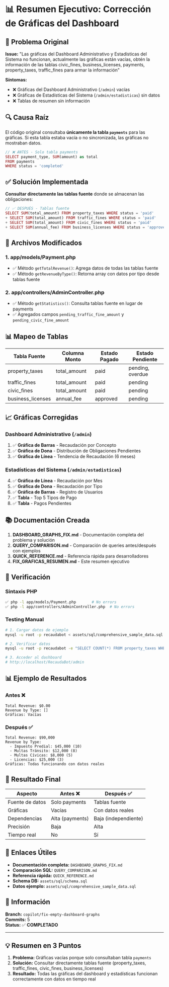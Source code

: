 # 📊 Resumen Ejecutivo: Corrección de Gráficas del Dashboard

## 🎯 Problema Original

**Issue:** "Las gráficas del Dashboard Administrativo y Estadísticas del Sistema no funcionan, actualmente las gráficas están vacías, obtén la información de las tablas civic_fines, business_licenses, payments, property_taxes, traffic_fines para armar la información"

**Síntomas:**
- ❌ Gráficas del Dashboard Administrativo (`/admin`) vacías
- ❌ Gráficas de Estadísticas del Sistema (`/admin/estadisticas`) sin datos
- ❌ Tablas de resumen sin información

## 🔍 Causa Raíz

El código original consultaba **únicamente la tabla `payments`** para las gráficas. Si esta tabla estaba vacía o no sincronizada, las gráficas no mostraban datos.

```php
// ❌ ANTES - Solo tabla payments
SELECT payment_type, SUM(amount) as total 
FROM payments 
WHERE status = 'completed'
```

## ✅ Solución Implementada

**Consultar directamente las tablas fuente** donde se almacenan las obligaciones:

```php
// ✅ DESPUÉS - Tablas fuente
SELECT SUM(total_amount) FROM property_taxes WHERE status = 'paid'
+ SELECT SUM(total_amount) FROM traffic_fines WHERE status = 'paid'
+ SELECT SUM(total_amount) FROM civic_fines WHERE status = 'paid'
+ SELECT SUM(annual_fee) FROM business_licenses WHERE status = 'approved'
```

## 📝 Archivos Modificados

### 1. app/models/Payment.php
- ✅ Método `getTotalRevenue()`: Agrega datos de todas las tablas fuente
- ✅ Método `getRevenueByType()`: Retorna array con datos por tipo desde tablas fuente

### 2. app/controllers/AdminController.php
- ✅ Método `getStatistics()`: Consulta tablas fuente en lugar de payments
- ✅ Agregados campos `pending_traffic_fine_amount` y `pending_civic_fine_amount`

## 📊 Mapeo de Tablas

| Tabla Fuente | Columna Monto | Estado Pagado | Estado Pendiente |
|--------------|---------------|---------------|------------------|
| property_taxes | total_amount | paid | pending, overdue |
| traffic_fines | total_amount | paid | pending |
| civic_fines | total_amount | paid | pending |
| business_licenses | annual_fee | approved | pending |

## 📈 Gráficas Corregidas

### Dashboard Administrativo (`/admin`)
1. ✅ **Gráfica de Barras** - Recaudación por Concepto
2. ✅ **Gráfica de Dona** - Distribución de Obligaciones Pendientes
3. ✅ **Gráfica de Línea** - Tendencia de Recaudación (6 meses)

### Estadísticas del Sistema (`/admin/estadisticas`)
4. ✅ **Gráfica de Línea** - Recaudación por Mes
5. ✅ **Gráfica de Dona** - Recaudación por Tipo
6. ✅ **Gráfica de Barras** - Registro de Usuarios
7. ✅ **Tabla** - Top 5 Tipos de Pago
8. ✅ **Tabla** - Pagos Pendientes

## 📚 Documentación Creada

1. **DASHBOARD_GRAPHS_FIX.md** - Documentación completa del problema y solución
2. **QUERY_COMPARISON.md** - Comparación de queries antes/después con ejemplos
3. **QUICK_REFERENCE.md** - Referencia rápida para desarrolladores
4. **FIX_GRAFICAS_RESUMEN.md** - Este resumen ejecutivo

## 🧪 Verificación

### Sintaxis PHP
```bash
✅ php -l app/models/Payment.php       # No errors
✅ php -l app/controllers/AdminController.php  # No errors
```

### Testing Manual
```bash
# 1. Cargar datos de ejemplo
mysql -u root -p recaudabot < assets/sql/comprehensive_sample_data.sql

# 2. Verificar datos
mysql -u root -p recaudabot -e "SELECT COUNT(*) FROM property_taxes WHERE status = 'paid'"

# 3. Acceder al dashboard
# http://localhost/RecaudaBot/admin
```

## 📊 Ejemplo de Resultados

### Antes ❌
```
Total Revenue: $0.00
Revenue by Type: []
Gráficas: Vacías
```

### Después ✅
```
Total Revenue: $90,000
Revenue by Type:
  - Impuesto Predial: $45,000 (10)
  - Multas Tránsito: $12,000 (8)
  - Multas Cívicas: $8,000 (5)
  - Licencias: $25,000 (3)
Gráficas: Todas funcionando con datos reales
```

## 🎉 Resultado Final

| Aspecto | Antes ❌ | Después ✅ |
|---------|----------|------------|
| Fuente de datos | Solo payments | Tablas fuente |
| Gráficas | Vacías | Con datos reales |
| Dependencias | Alta (payments) | Baja (independiente) |
| Precisión | Baja | Alta |
| Tiempo real | No | Sí |

## 🔗 Enlaces Útiles

- **Documentación completa:** `DASHBOARD_GRAPHS_FIX.md`
- **Comparación SQL:** `QUERY_COMPARISON.md`
- **Referencia rápida:** `QUICK_REFERENCE.md`
- **Schema DB:** `assets/sql/schema.sql`
- **Datos ejemplo:** `assets/sql/comprehensive_sample_data.sql`

## 📅 Información

**Branch:** `copilot/fix-empty-dashboard-graphs`  
**Commits:** 5  
**Status:** ✅ **COMPLETADO**

---

## 💡 Resumen en 3 Puntos

1. **Problema:** Gráficas vacías porque solo consultaban tabla `payments`
2. **Solución:** Consultar directamente tablas fuente (property_taxes, traffic_fines, civic_fines, business_licenses)
3. **Resultado:** Todas las gráficas del dashboard y estadísticas funcionan correctamente con datos en tiempo real
